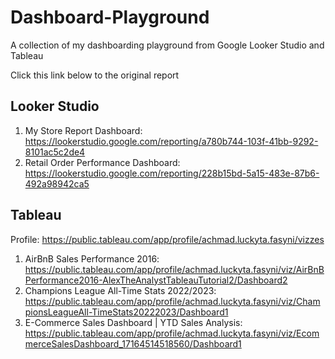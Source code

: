 # Dashboard-Playground
A collection of my dashboarding playground from Google Looker Studio and Tableau

Click this link below to the original report

## Looker Studio
  
1. My Store Report Dashboard: https://lookerstudio.google.com/reporting/a780b744-103f-41bb-9292-8101ac5c2de4
2. Retail Order Performance Dashboard: https://lookerstudio.google.com/reporting/228b15bd-5a15-483e-87b6-492a98942ca5

## Tableau

Profile: https://public.tableau.com/app/profile/achmad.luckyta.fasyni/vizzes

 1. AirBnB Sales Performance 2016: https://public.tableau.com/app/profile/achmad.luckyta.fasyni/viz/AirBnBPerformance2016-AlexTheAnalystTableauTutorial2/Dashboard2
 2. Champions League All-Time Stats 2022/2023: https://public.tableau.com/app/profile/achmad.luckyta.fasyni/viz/ChampionsLeagueAll-TimeStats20222023/Dashboard1
 3. E-Commerce Sales Dashboard | YTD Sales Analysis: https://public.tableau.com/app/profile/achmad.luckyta.fasyni/viz/EcommerceSalesDashboard_17164514518560/Dashboard1
